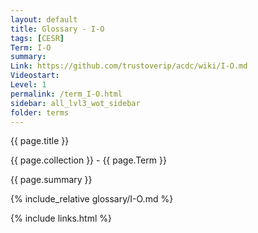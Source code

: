 ```yaml
---
layout: default
title: Glossary - I-O
tags: [CESR]
Term: I-O
summary: 
Link: https://github.com/trustoverip/acdc/wiki/I-O.md
Videostart: 
Level: 1
permalink: /term_I-O.html
sidebar: all_lvl3_wot_sidebar
folder: terms
---
```


{{ page.title }}

{{ page.collection }} - {{ page.Term }}

   {{ page.summary }}

{% include_relative glossary/I-O.md %}

 {% include links.html %} 

